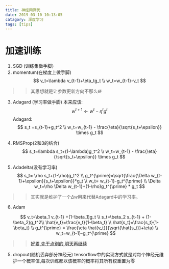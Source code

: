 ```yaml
---
title: 神经网调优
date: 2019-03-10 10:13:05
catagory: 深度学习
tags: [tips]
---
```


# 加速训练

1. SGD (训练集做手脚)
2. momentum(在梯度上做手脚)
$$
v_t=\lambda v_{t-1}+\eta_tg_t \\
w_t=w_{t-1}-v_t
$$
>>其思想就是让参数更新方向不那么`硬`

3. Adagard (学习率做手脚)
本来应该:
$$
w^{t+1} \leftarrow w^t - \eta^t g^t
$$
Adagard:
$$
s_t =s_{t-1}+g_t^2 \\
w_t=w_{t-1} - \frac{\eta}{\sqrt{s_t+\epsilon}} \times g_t
$$

4. RMSProp(2和3的结合)
$$
s_t=\lambda s_t+(1-\lambda)g_t^2 \\
w_t=w_{t-1} - \frac{\eta}{\sqrt{s_t+\epsilon}} \times g_t
$$
5. Adadelta(没有学习率)
$$
s_t= \rho s_t+(1-\rho)g_t^2 \\
g_t^{\prime}=\sqrt{\frac{\Delta w_{t-1}+\epsilon}{s_t+\epsilon}}*g_t \\
w_t= w_{t-1}-g_t^{\prime} \\
\Delta w_t=\rho \Delta w_{t-1}+(1-\rho)g_t^{\prime} * g_t
$$
>>其实就是维护了一个$\Delta w$用来代替Adagard中的学习率。

6. Adam

$$
v_t=\beta_1 v_{t-1} +(1-\beta_1)g_t \\
s_t=\beta_2 s_{t-1} + (1-\beta_2)g_t^2\\
\hat{v_t}=\frac{v_t}{1-\beta_t} \\
\hat{s_t}=\frac{s_t}{1-\beta_t} \\
g_t^{\prime} = \frac{\eta \hat{v_t}}{\sqrt{\hat{s_t}}+\eta} \\
w_t=w_{t-1}-g_t^{\prime}
$$
>>[好累,先干点别的,明天再继续](http://zh.gluon.ai/chapter_optimization/adam.html)

5. dropout(随机丢弃部分神经元)
tensorflow中的实现方式就是对每个神经元维护一个概率值,每次训练都以该概率的概率将其所有权重置为零